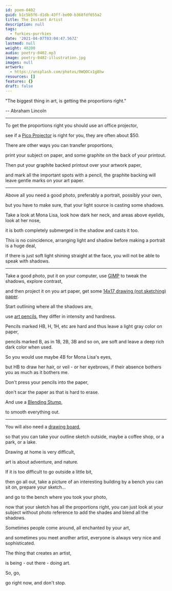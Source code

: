 ```yaml
---
id: poem-0402
guid: b1c5b5f6-d1db-43ff-be00-b368fdf655a2
title: The Instant Artist
description: null
tags:
  - furkies-purrkies
date: '2021-04-07T03:04:47.567Z'
lastmod: null
weight: 40200
audio: poetry-0402.mp3
image: poetry-0402-illustration.jpg
images: null
artwork:
  - https://unsplash.com/photos/0WQOCx1g8hw
resources: []
features: {}
draft: false
---
```


"The biggest thing in art, is getting the proportions right."

\-- Abraham Lincoln

---

To get the proportions right you should use an office projector,

see if a [Pico Projector](https://www.amazon.com/pico-projector/s?k=pico+projector) is right for you, they are often about $50.

There are other ways you can transfer proportions,

print your subject on paper, and some graphite on the back of your printout.

Then put your graphite backed printout over your artwork paper,

and mark all the important spots with a pencil, the graphite backing will leave gentle marks on your art paper.

---

Above all you need a good photo, preferably a portrait, possibly your own,

but you have to make sure, that your light source is casting some shadows.

Take a look at Mona Lisa, look how dark her neck, and areas above eyelids, look at her nose,

it is both completely submerged in the shadow and casts it too.

This is no coincidence, arranging light and shadow before making a portrait is a huge deal,

if there is just soft light shining straight at the face, you will not be able to speak with shadows.

---

Take a good photo, put it on your computer, use [GIMP](https://www.youtube.com/watch?v=x6pXJ7Ijir0) to tweak the shadows, explore contrast,

and then project it on you art paper, get some [14x17 drawing (not sketching) paper](https://www.amazon.com/s/ref=nb_sb_noss?url=search-alias%3Daps\&field-keywords=Strathmore+Drawing+14%22x17%22).

Start outlining where all the shadows are,

use [art pencils](https://www.amazon.com/s?k=Staedtler+Lumograph+Graphite+Drawing+and+Sketching+Pencils\&ref=nb_sb_noss_2), they differ in intensity and hardness.

Pencils marked HB, H, 1H, etc are hard and thus leave a light gray color on paper,

pencils marked B, as in 1B, 2B, 3B and so on, are soft and leave a deep rich dark color when used.

So you would use maybe 4B for Mona Lisa's eyes,

but HB to draw her hair, or veil - or her eyebrows, if their absence bothers you as much as it bothers me.

Don't press your pencils into the paper,

don't scar the paper as that is hard to erase.

And use a [Blending Stump](https://www.amazon.com/s?k=Staedtler+Blending+Stump+Set\&ref=nb_sb_noss),

to smooth everything out.

---

You will also need a [drawing board](https://www.amazon.com/s?k=Tote+Board\&ref=nb_sb_noss_2),

so that you can take your outline sketch outside, maybe a coffee shop, or a park, or a lake.

Drawing at home is very difficult,

art is about adventure, and nature.

If it is too difficult to go outside a little bit,

then go all out, take a picture of an interesting building by a bench you can sit on, prepare your sketch...

and go to the bench where you took your photo,

now that your sketch has all the proportions right, you can just look at your subject without photo reference to add the shades and blend all the shadows.

Sometimes people come around, all enchanted by your art,

and sometimes you meet another artist, everyone is always very nice and sophisticated.

The thing that creates an artist,

is being - out there - doing art.

So, go,

go right now, and don't stop.

